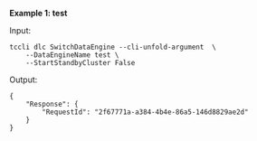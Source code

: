 **Example 1: test**



Input: 

```
tccli dlc SwitchDataEngine --cli-unfold-argument  \
    --DataEngineName test \
    --StartStandbyCluster False
```

Output: 
```
{
    "Response": {
        "RequestId": "2f67771a-a384-4b4e-86a5-146d8829ae2d"
    }
}
```

